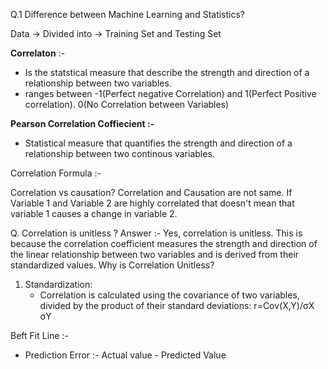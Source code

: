Q.1 Difference between Machine Learning and Statistics?

Data -> Divided into -> Training Set and Testing Set

**Correlaton** :- 
- Is the statstical measure that describe the strength and direction of a relationship between two variables.
- ranges between -1(Perfect negative Correlation) and 1(Perfect Positive correlation). 0(No Correlation between Variables)

**Pearson Correlation Coffiecient :-**
- Statistical measure that quantifies the strength and direction of a relationship between two continous variables.

Correlation Formula :-

Correlation vs causation?
Correlation and Causation are not same. If Variable 1 and Variable 2 are highly correlated that doesn't mean that variable 1 causes a change in variable 2.

Q. Correlation is unitless ?
Answer :- Yes, correlation is unitless. This is because the correlation coefficient measures the strength and direction of the linear relationship between two variables and is derived from their standardized values.
Why is Correlation Unitless?
1. Standardization:
    * Correlation is calculated using the covariance of two variables, divided by the product of their standard deviations:
       r=Cov(X,Y)/σX σY


Beft Fit Line :- 
- Prediction Error :- Actual value - Predicted Value


      
